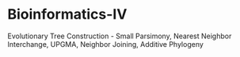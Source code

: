 # Bioinformatics-IV
Evolutionary Tree Construction - Small Parsimony, Nearest Neighbor Interchange, UPGMA, Neighbor Joining, Additive Phylogeny
